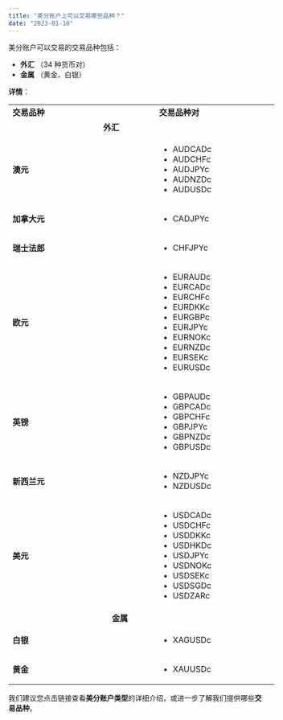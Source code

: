 ```yaml
---
title: "美分账户上可以交易哪些品种？"
date: "2023-01-10"
---
```


美分账户可以交易的交易品种包括：

- **外汇** （34 种货币对）
- **金属** （黄金、白银）

**详情**：

<table style="width: 529px;"><tbody><tr><td style="width: 282px;"><strong>交易品种</strong></td><td style="width: 224px;"><strong>交易品种对</strong></td></tr><tr><td class="wysiwyg-text-align-left" style="width: 517px;" colspan="2"><strong>&nbsp; &nbsp; &nbsp; &nbsp; &nbsp; &nbsp; &nbsp; &nbsp; &nbsp; &nbsp; &nbsp; &nbsp; &nbsp; &nbsp; &nbsp; &nbsp; &nbsp; &nbsp; &nbsp; &nbsp; &nbsp; 外汇</strong></td></tr><tr><td style="width: 282px;"><strong>澳元</strong></td><td style="width: 224px;"><ul><li>AUDCADc</li><li>AUDCHFc</li><li>AUDJPYc</li><li>AUDNZDc</li><li>AUDUSDc</li></ul></td></tr><tr><td style="width: 282px;"><strong>加拿大元</strong></td><td style="width: 224px;"><ul><li>CADJPYc</li></ul></td></tr><tr><td style="width: 282px;"><strong>瑞士法郎</strong></td><td style="width: 224px;"><ul><li>CHFJPYc</li></ul></td></tr><tr><td style="width: 282px;"><strong>欧元</strong></td><td style="width: 224px;"><ul><li>EURAUDc</li><li>EURCADc</li><li>EURCHFc</li><li>EURDKKc</li><li>EURGBPc</li><li>EURJPYc</li><li>EURNOKc</li><li>EURNZDc</li><li>EURSEKc</li><li>EURUSDc</li></ul></td></tr><tr><td style="width: 282px;"><strong>英镑</strong></td><td style="width: 224px;"><ul><li>GBPAUDc</li><li>GBPCADc</li><li>GBPCHFc</li><li>GBPJPYc</li><li>GBPNZDc</li><li>GBPUSDc</li></ul></td></tr><tr><td style="width: 282px;"><strong>新西兰元</strong></td><td style="width: 224px;"><ul><li>NZDJPYc</li><li>NZDUSDc</li></ul></td></tr><tr><td style="width: 282px;"><strong>美元</strong></td><td style="width: 224px;"><ul><li>USDCADc</li><li>USDCHFc</li><li>USDDKKc</li><li>USDHKDc</li><li>USDJPYc</li><li>USDNOKc</li><li>USDSEKc</li><li>USDSGDc</li><li>USDZARc</li></ul></td></tr><tr><td class="wysiwyg-text-align-left" style="width: 517px;" colspan="2"><strong>&nbsp; &nbsp; &nbsp; &nbsp; &nbsp; &nbsp; &nbsp; &nbsp; &nbsp; &nbsp; &nbsp; &nbsp; &nbsp; &nbsp; &nbsp; &nbsp; &nbsp; &nbsp; &nbsp; &nbsp; &nbsp; &nbsp; &nbsp; 金属</strong></td></tr><tr><td style="width: 282px;"><strong>白银</strong></td><td style="width: 224px;"><ul><li>XAGUSDc</li></ul></td></tr><tr><td style="width: 282px;"><strong>黄金</strong></td><td style="width: 224px;"><ul><li>XAUUSDc</li></ul></td></tr></tbody></table>

我们建议您点击链接查看**美分账户类型**的详细介绍，或进一步了解我们提供哪些**交易品种**。
